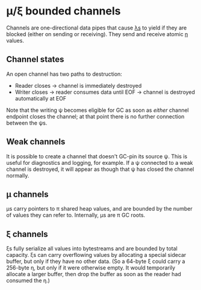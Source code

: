 # μ/ξ bounded channels
Channels are one-directional data pipes that cause [λs](lambda.md) to yield if they are blocked (either on sending or receiving). They send and receive atomic [η](eta.md) values.


## Channel states
An open channel has two paths to destruction:

+ Reader closes → channel is immediately destroyed
+ Writer closes → reader consumes data until EOF → channel is destroyed automatically at EOF

Note that the writing ψ becomes eligible for GC as soon as _either_ channel endpoint closes the channel; at that point there is no further connection between the ψs.


## Weak channels
It is possible to create a channel that doesn't GC-pin its source ψ. This is useful for diagnostics and logging, for example. If a ψ connected to a weak channel is destroyed, it will appear as though that ψ has closed the channel normally.


## μ channels
μs carry pointers to π shared heap values, and are bounded by the number of values they can refer to. Internally, μs are π GC roots.


## ξ channels
ξs fully serialize all values into bytestreams and are bounded by total capacity. ξs can carry overflowing values by allocating a special sidecar buffer, but only if they have no other data. (So a 64-byte ξ could carry a 256-byte η, but only if it were otherwise empty. It would temporarily allocate a larger buffer, then drop the buffer as soon as the reader had consumed the η.)
